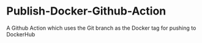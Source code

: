 # Publish-Docker-Github-Action
A Github Action which uses the Git branch as the Docker tag for pushing to DockerHub
